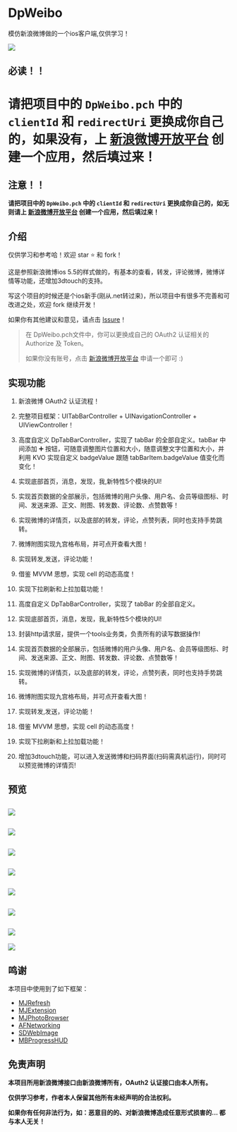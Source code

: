 # DpWeibo
模仿新浪微博做的一个ios客户端,仅供学习！

![](dpdemo09.gif)




## 必读！！
**请把项目中的 `DpWeibo.pch` 中的 `clientId` 和 `redirectUri` 更换成你自己的，如果没有，上 [新浪微博开放平台](http://open.weibo.com/) 创建一个应用，然后填过来！**
=======
## 注意！！
**请把项目中的 `DpWeibo.pch` 中的 `clientId` 和 `redirectUri` 更换成你自己的，如无则请上 [新浪微博开放平台](http://open.weibo.com/) 创建一个应用，然后填过来！**


## 介绍

仅供学习和参考哈！欢迎 star ⭐️ 和 fork！

这是参照新浪微博ios 5.5的样式做的，有基本的查看，转发，评论微博，微博详情等功能，还增加3dtouch的支持。

写这个项目的时候还是个ios新手(刚从.net转过来)，所以项目中有很多不完善和可改进之处，欢迎 fork 继续开发！

如果你有其他建议和意见，请点击 [Issure](https://github.com/zdpdsy/DpWeibo/issues/new)！


> 在 DpWeibo.pch文件中，你可以更换成自己的 OAuth2 认证相关的 Authorize 及 Token。
>
> 如果你没有账号，点击 [新浪微博开放平台](http://open.weibo.com/) 申请一个即可 :)



## 实现功能

1. 新浪微博 OAuth2 认证流程！
2. 完整项目框架：UITabBarController + UINavigationController + UIViewController！

3. 高度自定义 DpTabBarController，实现了 tabBar 的全部自定义。tabBar 中间添加 ➕ 按钮，可随意调整图片位置和大小，随意调整文字位置和大小，并利用 KVO 实现自定义 badgeValue 跟随 tabBarItem.badgeValue 值变化而变化！
4. 实现底部首页，消息，发现，我,新特性5个模块的UI!
5. 实现首页数据的全部展示，包括微博的用户头像、用户名、会员等级图标、时间、发送来源、正文、附图、转发数、评论数、点赞数等！
6. 实现微博的详情页，以及底部的转发，评论，点赞列表，同时也支持手势跳转。
7. 微博附图实现九宫格布局，并可点开查看大图！
8. 实现转发,发送，评论功能！
9. 借鉴 MVVM 思想，实现 cell 的动态高度！
10. 实现下拉刷新和上拉加载功能！
3. 高度自定义 DpTabBarController，实现了 tabBar 的全部自定义。
4. 实现底部首页，消息，发现，我,新特性5个模块的UI!
5. 封装http请求层，提供一个tools业务类，负责所有的读写数据操作!
6. 实现首页数据的全部展示，包括微博的用户头像、用户名、会员等级图标、时间、发送来源、正文、附图、转发数、评论数、点赞数等！
7. 实现微博的详情页，以及底部的转发，评论，点赞列表，同时也支持手势跳转。
8. 微博附图实现九宫格布局，并可点开查看大图！
9. 实现转发,发送，评论功能！
10. 借鉴 MVVM 思想，实现 cell 的动态高度！
11. 实现下拉刷新和上拉加载功能！
12. 增加3dtouch功能，可以进入发送微博和扫码界面(扫码需真机运行)，同时可以预览微博的详情页!




## 预览
![](dpdemo01.jpg)
---
![](dpdemo02.jpg)
---
![](dpdemo03.jpg)
---
![](dpdemo04.png)
---
![](dpdemo05.png)
---
![](dpdemo06.png)
---
![](dpdemo07.png)
---
![](dpdemo08.png)



## 鸣谢

本项目中使用到了如下框架：

* [MJRefresh](https://github.com/CoderMJLee/MJRefresh)
* [MJExtension](https://github.com/CoderMJLee/MJExtension)
* [MJPhotoBrowser](https://github.com/CoderMJLee)
* [AFNetworking](https://github.com/AFNetworking/AFNetworking)
* [SDWebImage](https://github.com/rs/SDWebImage)
* [MBProgressHUD](https://github.com/jdg/MBProgressHUD)




## 免责声明

**本项目所用新浪微博接口由新浪微博所有，OAuth2 认证接口由本人所有。**

**仅供学习参考，作者本人保留其他所有未经声明的合法权利。**

**如果你有任何非法行为，如：恶意目的的、对新浪微博造成任意形式损害的... 都与本人无关！**
